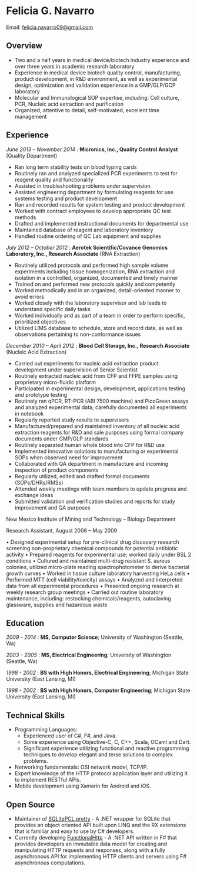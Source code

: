 # Felicia G. Navarro
Email: felicia.navarro09@gmail.com 

## Overview

*	Two and a half years in medical device/biotech industry experience and over three years in academic research laboratory
* Experience in medical device biotech quality control, manufacturing, product development, in R&D environment, as well as experimental design, optimization and validation experience in a GMP/GLP/GCP laboratory
* Molecular and Immunological SOP expertise, including: Cell culture, PCR, Nucleic acid extraction and purification
* Organized, attentive to detail, self-motivated, excellent time management


## Experience

*June 2013 – November 2014* : **Micronics, Inc., Quality Control Analyst**  (Quality Department)

* Ran long term stability tests on blood typing cards 
* Routinely ran and analyzed specialized PCR experiments to test for reagent quality and functionality
* Assisted in troubleshooting problems under supervision 
* Assisted engineering department by formulating reagents for use systems testing and product development
* Ran and recorded results for system testing and product development
* Worked with contract employees to develop appropriate QC test methods
* Drafted and implemented instructional documents for departmental use
* Maintained database of reagent and laboratory inventory 
* Handled routine ordering of QC Lab equipment and supplies 

*July 2012 – October 2012* : **Aerotek Scientific/Covance Genomics Laboratory, Inc., Research Associate** (RNA Extraction)

* Routinely utilized protocols and performed high sample volume experiments including tissue homogenization, RNA extraction and isolation in a controlled, organized, documented and timely manner
* Trained on and performed new protocols quickly and competently
* Worked methodically and in an organized, detail-oriented manner to avoid errors 
* Worked closely with the laboratory supervisor and lab leads to understand specific daily tasks
* Worked individually and as part of a team in order to perform specific, prioritized objectives
* Utilized LIMS database to schedule, store and record data, as well as observations pertaining to non-conformance issues

*December 2010 – April 2012* : **Blood Cell Storage, Inc., Research Associate** (Nucleic Acid Extraction)

* Carried out experiments for nucleic acid extraction product development under supervision of Senior Scientist
* Routinely extracted nucleic acid from CFP and FFPE samples using proprietary micro-fluidic platform
* Participated in experimental design, development, applications testing and prototype testing
* Routinely ran qPCR, RT-PCR (ABI 7500 machine) and PicoGreen assays and analyzed experimental data; carefully documented all experiments in notebook
* Regularly reported  study results to supervisors
* Manufactured/prepared and maintained inventory of all nucleic acid extraction reagents for R&D and sale purposes using formal company documents under GMP/GLP standards
* Routinely separated human whole blood into CFP for R&D use
* Implemented innovative solutions to manufacturing or experimental SOPs when observed need for improvement
* Collaborated with QA department in manufacture and incoming inspection of product components
* Regularly utilized, edited and drafted formal documents (SOPs/DHRs/RMSs)
* Attended weekly meetings with team members to update progress and exchange ideas
* Submitted validation and verification studies and reports for study improvement and QA purposes

New Mexico Institute of Mining and Technology – Biology Department

Research Assistant, August 2006 – May 2009

•	Designed experimental setup for pre-clinical drug discovery research screening non-proprietary chemical compounds for potential antibiotic activity
•	Prepared reagents for experimental use; worked daily under BSL 2 conditions
•	Cultured and maintained multi-drug resistant S. aureus colonies, utilized micro-plate reading spectrophotometer to derive bacterial growth curves
•	Worked in tissue culture laboratory harvesting HeLa cells
•	Performed MTT (cell viability/toxicity) assays
•	Analyzed and interpreted data from all experimental procedures
•	Presented ongoing research at weekly research group meetings
•	Carried out routine laboratory maintenance, including: restocking chemicals/reagents, autoclaving glassware, supplies and hazardous waste

## Education
*2009 - 2014* : **MS, Computer Science**; University of Washington (Seattle, Wa)

*2003 - 2005* : **MS, Electrical Engineering**; University of Washington (Seattle, Wa)

*1998 - 2002* : **BS with High Honors, Electrical Engineering**; Michigan State University (East Lansing, MI)

*1998 - 2002* : **BS with High Honors, Computer Engineering**; Michigan State University (East Lansing, MI)

## Technical Skills
* Programming Languages: 
  * Experienced user of C#, F#, and Java.
  * Some experience using Objective-C, C, C++, Scala, OCaml and Dart.
  * Significant experience utilizing functional and reactive programming techniques to develop elegant and terse solutions to complex problems.
* Networking fundamentals: OSI network model, TCP/IP.
* Expert knowledge of the HTTP protocol application layer and utilizing it to implement RESTful APIs.
* Mobile development using Xamarin for Android and iOS.

## Open Source
* Maintainer of [SQLitePCL.pretty](https://github.com/bordoley/SQLitePCL.pretty) - A .NET wrapper for SQLite that provides an object oriented API built upon LINQ and the RX extensions that is familiar and easy to use by C# developers.
* Currently developing [FunctionalHttp](https://github.com/bordoley/FunctionalHttp) - A .NET API written in F# that provides developers an immutable data model for creating and manipulating HTTP requests and responses, along with a fully asynchronous API for implementing HTTP clients and servers using F# asynchronous computations.
